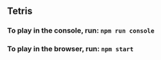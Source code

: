 ## Tetris

### To play in the console, run: `npm run console`

### To play in the browser, run: `npm start`
